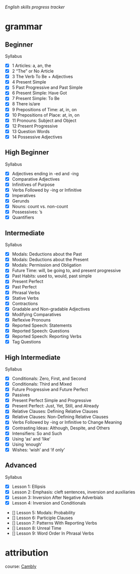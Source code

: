 *English skills progress tracker*
# grammar

## Beginner
Syllabus
- [x] 1 Articles: a, an, the
- [x] 2 “The” or No Article
- [x] 3 The Verb To Be + Adjectives
- [x] 4 Present Simple
- [x] 5 Past Progressive and Past Simple
- [x] 6 Present Simple: Have Got
- [x] 7 Present Simple: To Be
- [x] 8 There is/are
- [x] 9 Prepositions of Time: at, in, on
- [x] 10 Prepositions of Place: at, in, on
- [x] 11 Pronouns: Subject and Object
- [x] 12 Present Progressive
- [x] 13 Question Words
- [x] 14 Possessive Adjectives

## High Beginner
Syllabus
- [x] Adjectives ending in -ed and -ing
- [x] Comparative Adjectives
- [x] Infinitives of Purpose
- [x] Verbs Followed by -ing or Infinitive
- [x] Imperatives
- [x] Gerunds
- [x] Nouns: count vs. non-count
- [x] Possessives: ’s
- [x] Quantifiers

## Intermediate
Syllabus
- [x] Modals: Deductions about the Past
- [x] Modals: Deductions about the Present
- [x] Modals: Permission and Obligation
- [x] Future Time: will, be going to, and present progressive
- [x] Past Habits: used to, would, past simple
- [x] Present Perfect
- [x] Past Perfect
- [x] Phrasal Verbs
- [x] Stative Verbs
- [x] Contractions
- [x] Gradable and Non-gradable Adjectives
- [x] Modifying Comparatives
- [x] Reflexive Pronouns
- [x] Reported Speech: Statements
- [x] Reported Speech: Questions
- [x] Reported Speech: Reporting Verbs
- [x] Tag Questions

## High Intermediate
Syllabus
- [x] Conditionals: Zero, First, and Second
- [x] Conditionals: Third and Mixed
- [x] Future Progressive and Future Perfect
- [x] Passives
- [x] Present Perfect Simple and Progressive
- [x] Present Perfect: Just, Yet, Still, and Already
- [x] Relative Clauses: Defining Relative Clauses
- [x] Relative Clauses: Non-Defining Relative Clauses
- [x] Verbs Followed by -ing or Infinitive to Change Meaning
- [x] Contrasting Ideas: Although, Despite, and Others
- [x] Intensifiers: So and Such
- [x] Using ‘as’ and ‘like’
- [x] Using ‘enough’
- [x] Wishes: ‘wish’ and ‘if only’

## Advanced
Syllabus
- [x] Lesson 1: Ellipsis
- [x] Lesson 2: Emphasis: cleft sentences, inversion and auxiliaries
- [x] Lesson 3: Inversion After Negative Adverbials
- [x] Lesson 4: Inversion and Conditionals
- [] Lesson 5: Modals: Probability
- [] Lesson 6: Participle Clauses
- [] Lesson 7: Patterns With Reporting Verbs
- [] Lesson 8: Unreal Time
- [] Lesson 9: Word Order In Phrasal Verbs

# attribution
course: [Cambly](https://www.cambly.com)
